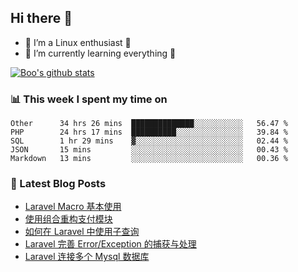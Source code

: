 ## Hi there 👋
* 🔭 I’m a Linux enthusiast 🐧️
* 🏃️ I’m currently learning everything 🏃️

[![Boo's github stats](https://github-readme-stats.vercel.app/api?username=0xAiKang)](https://github.com/anuraghazra/github-readme-stats)

<!-- [![Most Used Langs](https://github-readme-stats.vercel.app/api/top-langs/?username=0xAiKang)](https://github.com/anuraghazra/github-readme-stats) -->

### 📊 This week I spent my time on
<!--START_SECTION:waka-->
```text
Other      34 hrs 26 mins  ██████████████░░░░░░░░░░░   56.47 % 
PHP        24 hrs 17 mins  ██████████░░░░░░░░░░░░░░░   39.84 % 
SQL        1 hr 29 mins    ▓░░░░░░░░░░░░░░░░░░░░░░░░   02.44 % 
JSON       15 mins         ░░░░░░░░░░░░░░░░░░░░░░░░░   00.43 % 
Markdown   13 mins         ░░░░░░░░░░░░░░░░░░░░░░░░░   00.36 % 
```
<!--END_SECTION:waka-->

### 📕 Latest Blog Posts
<!-- BLOG-POST-LIST:START -->
- [Laravel Macro 基本使用](https://www.0x2beace.com/basic-use-of-laravel-macro/)
- [使用组合重构支付模块](https://www.0x2beace.com/reconstruct-the-payment-module-using-a-combination/)
- [如何在 Laravel 中使用子查询](https://www.0x2beace.com/how-to-use-subqueries-in-laravel/)
- [Laravel 完善 Error/Exception 的捕获与处理](https://www.0x2beace.com/laravel-improves-error-exception-capture-and-handling/)
- [Laravel 连接多个 Mysql 数据库](https://www.0x2beace.com/laravel-connects-to-multiple-mysql-databases/)
<!-- BLOG-POST-LIST:END -->

